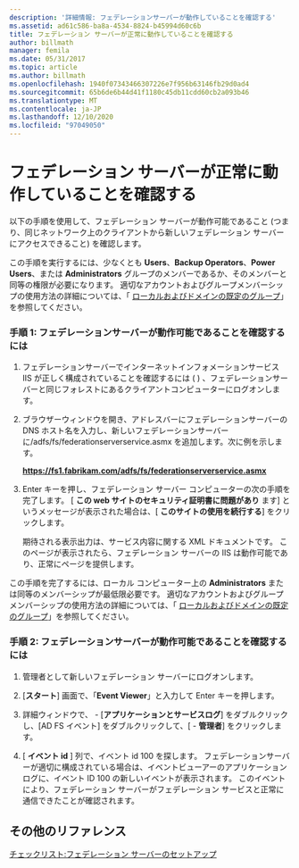 ```yaml
---
description: '詳細情報: フェデレーションサーバーが動作していることを確認する'
ms.assetid: ad61c586-ba8a-4534-8824-b45994d60c6b
title: フェデレーション サーバーが正常に動作していることを確認する
author: billmath
manager: femila
ms.date: 05/31/2017
ms.topic: article
ms.author: billmath
ms.openlocfilehash: 1940f07343466307226e7f956b63146fb29d0ad4
ms.sourcegitcommit: 65b6de6b44d41f1180c45db11cdd60cb2a093b46
ms.translationtype: MT
ms.contentlocale: ja-JP
ms.lasthandoff: 12/10/2020
ms.locfileid: "97049050"
---
```

# <a name="verify-that-a-federation-server-is-operational"></a>フェデレーション サーバーが正常に動作していることを確認する


以下の手順を使用して、フェデレーション サーバーが動作可能であること (つまり、同じネットワーク上のクライアントから新しいフェデレーション サーバーにアクセスできること) を確認します。

この手順を実行するには、少なくとも **Users**、**Backup Operators**、**Power Users**、または **Administrators** グループのメンバーであるか、そのメンバーと同等の権限が必要になります。  適切なアカウントおよびグループメンバーシップの使用方法の詳細については、「 [ローカルおよびドメインの既定のグループ](https://go.microsoft.com/fwlink/?LinkId=83477)」を参照してください。

### <a name="procedure-1-to-verify-that-a-federation-server-is-operational"></a>手順 1: フェデレーションサーバーが動作可能であることを確認するには

1.  フェデレーションサーバーでインターネットインフォメーションサービス IIS が正しく構成されていることを確認するには \( \) 、フェデレーションサーバーと同じフォレストにあるクライアントコンピューターにログオンします。

2.  ブラウザーウィンドウを開き、アドレスバーにフェデレーションサーバーの DNS ホスト名を入力し、新しいフェデレーションサーバーに/adfs/fs/federationserverservice.asmx を追加します。次に例を示します。

    **https://fs1.fabrikam.com/adfs/fs/federationserverservice.asmx**

3.  Enter キーを押し、フェデレーション サーバー コンピューターの次の手順を完了します。 [ **この web サイトのセキュリティ証明書に問題があり** ます] というメッセージが表示された場合は、[ **このサイトの使用を続行する**] をクリックします。

    期待される表示出力は、サービス内容に関する XML ドキュメントです。 このページが表示されたら、フェデレーション サーバーの IIS は動作可能であり、正常にページを提供します。

この手順を完了するには、ローカル コンピューター上の **Administrators** または同等のメンバーシップが最低限必要です。  適切なアカウントおよびグループメンバーシップの使用方法の詳細については、「 [ローカルおよびドメインの既定のグループ](https://go.microsoft.com/fwlink/?LinkId=83477)」を参照してください。

### <a name="procedure-2-to-verify-that-a-federation-server-is-operational"></a>手順 2: フェデレーションサーバーが動作可能であることを確認するには

1.  管理者として新しいフェデレーション サーバーにログオンします。

2.  [**スタート**] 画面で、「**Event Viewer**」と入力して Enter キーを押します。

3.  詳細ウィンドウで、 \- [**アプリケーションとサービスログ**] をダブルクリックし、[AD FS イベント] をダブルクリックして、[ \- **管理者**] をクリックします。 

4.  [ **イベント id** ] 列で、イベント id 100 を探します。 フェデレーションサーバーが適切に構成されている場合は、イベントビューアーのアプリケーションログに、イベント ID 100 の新しいイベントが表示されます。 このイベントにより、フェデレーション サーバーがフェデレーション サービスと正常に通信できたことが確認されます。

## <a name="additional-references"></a>その他のリファレンス
[チェックリスト:フェデレーション サーバーのセットアップ](Checklist--Setting-Up-a-Federation-Server.md)



